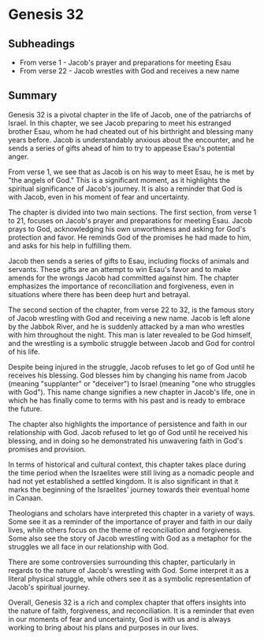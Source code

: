 # Genesis 32

## Subheadings

* From verse 1 - Jacob's prayer and preparations for meeting Esau
* From verse 22 - Jacob wrestles with God and receives a new name

## Summary

Genesis 32 is a pivotal chapter in the life of Jacob, one of the patriarchs of Israel. In this chapter, we see Jacob preparing to meet his estranged brother Esau, whom he had cheated out of his birthright and blessing many years before. Jacob is understandably anxious about the encounter, and he sends a series of gifts ahead of him to try to appease Esau's potential anger. 

From verse 1, we see that as Jacob is on his way to meet Esau, he is met by "the angels of God." This is a significant moment, as it highlights the spiritual significance of Jacob's journey. It is also a reminder that God is with Jacob, even in his moment of fear and uncertainty.

The chapter is divided into two main sections. The first section, from verse 1 to 21, focuses on Jacob's prayer and preparations for meeting Esau. Jacob prays to God, acknowledging his own unworthiness and asking for God's protection and favor. He reminds God of the promises he had made to him, and asks for his help in fulfilling them. 

Jacob then sends a series of gifts to Esau, including flocks of animals and servants. These gifts are an attempt to win Esau's favor and to make amends for the wrongs Jacob had committed against him. The chapter emphasizes the importance of reconciliation and forgiveness, even in situations where there has been deep hurt and betrayal.

The second section of the chapter, from verse 22 to 32, is the famous story of Jacob wrestling with God and receiving a new name. Jacob is left alone by the Jabbok River, and he is suddenly attacked by a man who wrestles with him throughout the night. This man is later revealed to be God himself, and the wrestling is a symbolic struggle between Jacob and God for control of his life.

Despite being injured in the struggle, Jacob refuses to let go of God until he receives his blessing. God blesses him by changing his name from Jacob (meaning "supplanter" or "deceiver") to Israel (meaning "one who struggles with God"). This name change signifies a new chapter in Jacob's life, one in which he has finally come to terms with his past and is ready to embrace the future.

The chapter also highlights the importance of persistence and faith in our relationship with God. Jacob refused to let go of God until he received his blessing, and in doing so he demonstrated his unwavering faith in God's promises and provision.

In terms of historical and cultural context, this chapter takes place during the time period when the Israelites were still living as a nomadic people and had not yet established a settled kingdom. It is also significant in that it marks the beginning of the Israelites' journey towards their eventual home in Canaan.

Theologians and scholars have interpreted this chapter in a variety of ways. Some see it as a reminder of the importance of prayer and faith in our daily lives, while others focus on the theme of reconciliation and forgiveness. Some also see the story of Jacob wrestling with God as a metaphor for the struggles we all face in our relationship with God.

There are some controversies surrounding this chapter, particularly in regards to the nature of Jacob's wrestling with God. Some interpret it as a literal physical struggle, while others see it as a symbolic representation of Jacob's spiritual journey.

Overall, Genesis 32 is a rich and complex chapter that offers insights into the nature of faith, forgiveness, and reconciliation. It is a reminder that even in our moments of fear and uncertainty, God is with us and is always working to bring about his plans and purposes in our lives.